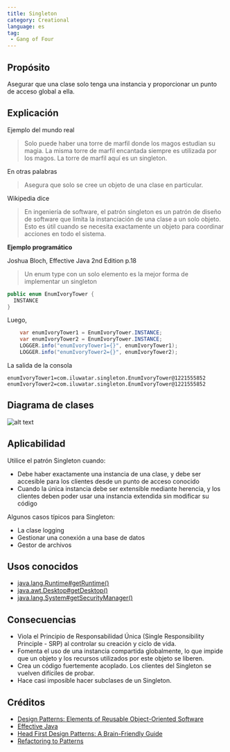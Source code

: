 ```yaml
---
title: Singleton
category: Creational
language: es
tag:
 - Gang of Four
---
```


## Propósito

Asegurar que una clase solo tenga una instancia y proporcionar un punto de acceso global a ella.

## Explicación

Ejemplo del mundo real

> Solo puede haber una torre de marfil donde los magos estudian su magia. La misma torre de marfil encantada
> siempre es utilizada por los magos. La torre de marfil aquí es un singleton.

En otras palabras

> Asegura que solo se cree un objeto de una clase en particular.

Wikipedia dice

> En ingeniería de software, el patrón singleton es un patrón de diseño de software que limita la
> instanciación de una clase a un solo objeto. Esto es útil cuando se necesita exactamente un objeto para
> coordinar acciones en todo el sistema.


**Ejemplo programático**

Joshua Bloch, Effective Java 2nd Edition p.18

> Un enum type con un solo elemento es la mejor forma de implementar un singleton

```java
public enum EnumIvoryTower {
  INSTANCE
}
```

Luego,

```java
    var enumIvoryTower1 = EnumIvoryTower.INSTANCE;
    var enumIvoryTower2 = EnumIvoryTower.INSTANCE;
    LOGGER.info("enumIvoryTower1={}", enumIvoryTower1);
    LOGGER.info("enumIvoryTower2={}", enumIvoryTower2);
```

La salida de la consola

```
enumIvoryTower1=com.iluwatar.singleton.EnumIvoryTower@1221555852
enumIvoryTower2=com.iluwatar.singleton.EnumIvoryTower@1221555852
```

## Diagrama de clases

![alt text](./etc/singleton.urm.png "Singleton pattern class diagram")

## Aplicabilidad

Utilice el patrón Singleton cuando:

* Debe haber exactamente una instancia de una clase, y debe ser accesible para los clientes desde un punto de acceso
  conocido
* Cuando la única instancia debe ser extensible mediante herencia, y los clientes deben poder usar una instancia
  extendida sin modificar su código

Algunos casos típicos para Singleton:

* La clase logging
* Gestionar una conexión a una base de datos
* Gestor de archivos

## Usos conocidos

* [java.lang.Runtime#getRuntime()](http://docs.oracle.com/javase/8/docs/api/java/lang/Runtime.html#getRuntime%28%29)
* [java.awt.Desktop#getDesktop()](http://docs.oracle.com/javase/8/docs/api/java/awt/Desktop.html#getDesktop--)
* [java.lang.System#getSecurityManager()](http://docs.oracle.com/javase/8/docs/api/java/lang/System.html#getSecurityManager--)

## Consecuencias

* Viola el Principio de Responsabilidad Única (Single Responsibility Principle - SRP) al controlar su creación y ciclo
  de vida.
* Fomenta el uso de una instancia compartida globalmente, lo que impide que un objeto y los recursos utilizados por este
  objeto se liberen.
* Crea un código fuertemente acoplado. Los clientes del Singleton se vuelven difíciles de probar.
* Hace casi imposible hacer subclases de un Singleton.

## Créditos

* [Design Patterns: Elements of Reusable Object-Oriented Software](https://www.amazon.com/gp/product/0201633612/ref=as_li_tl?ie=UTF8&camp=1789&creative=9325&creativeASIN=0201633612&linkCode=as2&tag=javadesignpat-20&linkId=675d49790ce11db99d90bde47f1aeb59)
* [Effective Java](https://www.amazon.com/gp/product/0134685997/ref=as_li_tl?ie=UTF8&camp=1789&creative=9325&creativeASIN=0134685997&linkCode=as2&tag=javadesignpat-20&linkId=4e349f4b3ff8c50123f8147c828e53eb)
* [Head First Design Patterns: A Brain-Friendly Guide](https://www.amazon.com/gp/product/0596007124/ref=as_li_tl?ie=UTF8&camp=1789&creative=9325&creativeASIN=0596007124&linkCode=as2&tag=javadesignpat-20&linkId=6b8b6eea86021af6c8e3cd3fc382cb5b)
* [Refactoring to Patterns](https://www.amazon.com/gp/product/0321213351/ref=as_li_tl?ie=UTF8&camp=1789&creative=9325&creativeASIN=0321213351&linkCode=as2&tag=javadesignpat-20&linkId=2a76fcb387234bc71b1c61150b3cc3a7)
